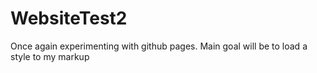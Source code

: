 # WebsiteTest2
Once again experimenting with github pages. Main goal will be to load a style to my markup
